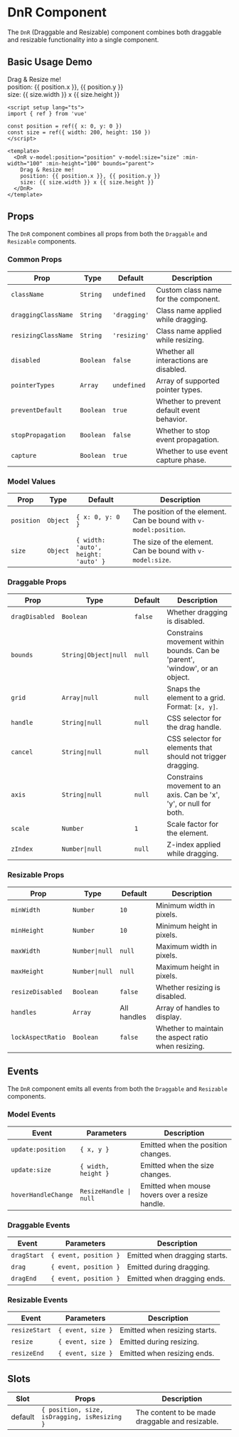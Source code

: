 # DnR Component

The `DnR` (Draggable and Resizable) component combines both draggable and resizable functionality into a single component.

<script setup>
import { ref } from 'vue'
import { DnR } from 'vue-dndnr'

const position = ref({ x: 100, y: 100 })
const size = ref({ width: 200, height: 200 })
</script>

## Basic Usage Demo

<DemoContainer>
  <DnR v-model:position="position" v-model:size="size" :min-width="100" :min-height="100" bounds="parent">
    <div class="dnr-box">Drag & Resize me!
      <div class="text-sm color-text-light">
        position: {{ position.x }}, {{ position.y }}
      </div>
      <div class="text-sm color-text-light">
        size: {{ size.width }} x {{ size.height }}
      </div>
    </div>
  </DnR>
</DemoContainer>

```vue
<script setup lang="ts">
import { ref } from 'vue'

const position = ref({ x: 0, y: 0 })
const size = ref({ width: 200, height: 150 })
</script>

<template>
  <DnR v-model:position="position" v-model:size="size" :min-width="100" :min-height="100" bounds="parent">
    Drag & Resize me!
    position: {{ position.x }}, {{ position.y }}
    size: {{ size.width }} x {{ size.height }}
  </DnR>
</template>
```

## Props

The `DnR` component combines all props from both the `Draggable` and `Resizable` components.

### Common Props

| Prop | Type | Default | Description |
|------|------|---------|-------------|
| `className` | `String` | `undefined` | Custom class name for the component. |
| `draggingClassName` | `String` | `'dragging'` | Class name applied while dragging. |
| `resizingClassName` | `String` | `'resizing'` | Class name applied while resizing. |
| `disabled` | `Boolean` | `false` | Whether all interactions are disabled. |
| `pointerTypes` | `Array` | `undefined` | Array of supported pointer types. |
| `preventDefault` | `Boolean` | `true` | Whether to prevent default event behavior. |
| `stopPropagation` | `Boolean` | `false` | Whether to stop event propagation. |
| `capture` | `Boolean` | `true` | Whether to use event capture phase. |

### Model Values

| Prop | Type | Default | Description |
|------|------|---------|-------------|
| `position` | `Object` | `{ x: 0, y: 0 }` | The position of the element. Can be bound with `v-model:position`. |
| `size` | `Object` | `{ width: 'auto', height: 'auto' }` | The size of the element. Can be bound with `v-model:size`. |

### Draggable Props

| Prop | Type | Default | Description |
|------|------|---------|-------------|
| `dragDisabled` | `Boolean` | `false` | Whether dragging is disabled. |
| `bounds` | `String\|Object\|null` | `null` | Constrains movement within bounds. Can be 'parent', 'window', or an object. |
| `grid` | `Array\|null` | `null` | Snaps the element to a grid. Format: `[x, y]`. |
| `handle` | `String\|null` | `null` | CSS selector for the drag handle. |
| `cancel` | `String\|null` | `null` | CSS selector for elements that should not trigger dragging. |
| `axis` | `String\|null` | `null` | Constrains movement to an axis. Can be 'x', 'y', or null for both. |
| `scale` | `Number` | `1` | Scale factor for the element. |
| `zIndex` | `Number\|null` | `null` | Z-index applied while dragging. |

### Resizable Props

| Prop | Type | Default | Description |
|------|------|---------|-------------|
| `minWidth` | `Number` | `10` | Minimum width in pixels. |
| `minHeight` | `Number` | `10` | Minimum height in pixels. |
| `maxWidth` | `Number\|null` | `null` | Maximum width in pixels. |
| `maxHeight` | `Number\|null` | `null` | Maximum height in pixels. |
| `resizeDisabled` | `Boolean` | `false` | Whether resizing is disabled. |
| `handles` | `Array` | All handles | Array of handles to display. |
| `lockAspectRatio` | `Boolean` | `false` | Whether to maintain the aspect ratio when resizing. |

## Events

The `DnR` component emits all events from both the `Draggable` and `Resizable` components.

### Model Events

| Event | Parameters | Description |
|-------|------------|-------------|
| `update:position` | `{ x, y }` | Emitted when the position changes. |
| `update:size` | `{ width, height }` | Emitted when the size changes. |
| `hoverHandleChange` | `ResizeHandle \| null` | Emitted when mouse hovers over a resize handle. |

### Draggable Events

| Event | Parameters | Description |
|-------|------------|-------------|
| `dragStart` | `{ event, position }` | Emitted when dragging starts. |
| `drag` | `{ event, position }` | Emitted during dragging. |
| `dragEnd` | `{ event, position }` | Emitted when dragging ends. |

### Resizable Events

| Event | Parameters | Description |
|-------|------------|-------------|
| `resizeStart` | `{ event, size }` | Emitted when resizing starts. |
| `resize` | `{ event, size }` | Emitted during resizing. |
| `resizeEnd` | `{ event, size }` | Emitted when resizing ends. |

## Slots

| Slot | Props | Description |
|------|-------|-------------|
| default | `{ position, size, isDragging, isResizing }` | The content to be made draggable and resizable. |
